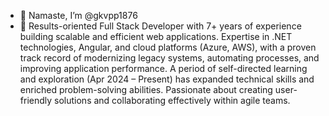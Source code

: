 - 🙏 Namaste, I’m @gkvpp1876
- 👀 Results-oriented Full Stack Developer with 7+ years of experience building scalable and efficient web applications. Expertise in .NET technologies, Angular, and cloud platforms (Azure, AWS), with a proven track record of modernizing legacy systems, automating processes, and improving application performance. A period of self-directed learning and exploration (Apr 2024 – Present) has expanded technical skills and enriched problem-solving abilities. Passionate about creating user-friendly solutions and collaborating effectively within agile teams.

<!---
gkvpp1876/gkvpp1876 is a ✨ special ✨ repository because its `README.md` (this file) appears on your GitHub profile.
You can click the Preview link to take a look at your changes.
--->
